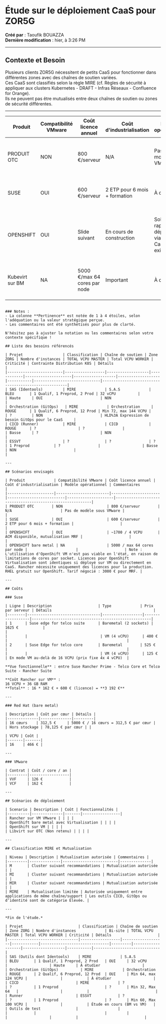 
# Étude sur le déploiement CaaS pour ZOR5G

**Créé par** : Taoufik BOUAZZA  
**Dernière modification** : hier, à 3:26 PM

---

## Contexte et Besoin

Plusieurs clients ZOR5G nécessitent de petits CaaS pour fonctionner dans différentes zones avec des chaînes de soutien variées.  
Ces CaaS sont classifiés selon la règle MIRE (cf. Règles de sécurité à appliquer aux clusters Kubernetes - DRAFT - Infras Réseaux - Confluence for Orange).  
Ils ne peuvent pas être mutualisés entre deux chaînes de soutien ou zones de sécurité différentes.

---

| Produit             | Compatibilité VMware | Coût licence annuel             | Coût d'industrialisation                     | Modèle opérationnel                                              | Pertinence | Commentaires                                                                                     |
|---------------------|----------------------|---------------------------------|----------------------------------------------|------------------------------------------------------------------|--------------|--------------------------------------------------------------------------------------------------|
| PRODUIT OTC        | NON                  | 800 €/serveur                   | N/A                                          | Pas de modèle sous VMware                                         | ★☆☆☆☆        | Solution sans compatibilité VMware, coût élevé, pas d'industrialisation prévue               |
| SUSE               | OUI                  | 600 €/serveur                   | 2 ETP pour 6 mois + formation               | À définir                                                        | ★★★☆☆        | Nécessite création d’une filière, capacité à faire, coûts modérés                          |
| OPENSHIFT          | OUI                  | Slide suivant                   | En cours de construction                     | Solution rapidement déployable via Usine CaaS existante          | ★★★★☆        | Mutualisation MRF, ACM disponible, déploiement rapide, scenario VMware conseillé en horizon 3 ans |
| Kubevirt sur BM    | NA                   | 5000 €/max 64 cores par node   | Important                                    | À définir                                                        | ★★★☆☆        | Peut s’inscrire dans les chaînes de soutien existantes, scenario à préciser               |
```

### Notes :
- La colonne **Pertinence** est notée de 1 à 4 étoiles, selon l'adéquation ou la valeur stratégique perçue.
- Les commentaires ont été synthétisés pour plus de clarté.

N'hésitez pas à ajuster la notation ou les commentaires selon votre contexte spécifique !
 
## Liste des besoins référencés

| Projet                  | Classification | Chaîne de soutien | Zone ZORG | Nombre d'instances | TOTAL VCPU MASTER | Total VCPU WORKER | Criticité | Contrainte Distribution K8S | Détails                                              |
|-------------------------|------------------|-------------------|------------|---------------------|-------------------|-------------------|-----------|------------------------------|------------------------------------------------------|
| SAS (Identools)         | MIRE             | S.A.S             | BLEU       | 1 Qualif, 1 Preprod, 2 Prod | 32 vCPU          |                   | Haute     | OUI                          | NON                                                  |
| Orchestration (GitOps)   | MIRE             | Orchestration     | ROUGE      | 1 Qualif, 6 Preprod, 12 Prod | Min 72, max 144 VCPU |               | ?         | NON                          | HLD%3A Expression de besoin GitOps pour le CaaS     |
| CICD (Runner)           | MIRE             | CICD              | ROUGE      | ?                   | ?                 |                   | Basse     | ?                            | NON                                                  |
| ESSVT                   | ?                | ?                 | ?          | 1 Preprod           | ?                 |                   | Basse     | NON                          |                                                      |

---

## Scénarios envisagés

| Produit             | Compatibilité VMware | Coût licence annuel | Coût d'industrialisation | Modèle opérationnel | Commentaires                                              |
|---------------------|------------------------|----------------------|--------------------------|---------------------|-----------------------------------------------------------|
| PRODUIT OTC        | NON                    | 800 €/serveur        | N/A                      | Pas de modèle sous VMware |                                                       |
| SUSE               | OUI                    | 600 €/serveur        | 2 ETP pour 6 mois + formation |                     |                                                           |
| OPENSHIFT          | OUI                    | ~1700 / 4 VCPU       | ACM disponible, mutualisation MRF |                     |                                                           |
| OPENSHIFT bare metal | NA                   | 5000 / max 64 cores par node |                      |                     | Note : L'utilisation d'OpenShift VM n'est pas viable en l'état, en raison de limitations de cores par socket. Licences pour OpenShift Virtualisation sont identiques si déployé sur VM ou directement en CaaS. Rancher nécessite uniquement des licences pour la production. RHEL gratuit sur OpenShift. Tarif négocié : 3000 € pour MRF. |

---

## Coûts

### Suse

| Ligne | Description                     | Type             | Prix par serveur | Détails                                              |
|--------|---------------------------------|------------------|------------------|------------------------------------------------------|
| 1      | Suse edge for telco suite      | Baremetal (2 sockets) | 1625 €           |                                                      |
|        |                                 | VM (4 vCPU)      | 400 €            |                                                      |
| 2      | Suse Edge for telco core       | Baremetal        | 525 €            |                                                      |
|        |                                 | VM (4 vCPU)      | 125 €            | En mode VM au-delà de 16 VCPU (prix fixe 4x 4 vCPU)  |

**Vue fonctionnelle** : entre Suse Rancher Prime - Telco Core et Telco Suite - Rancher Suite

**Coût Rancher sur VM** :  
16 VCPU + 36 GB RAM  
**Total** : 16 * 162 € + 600 € (licence) = **3 192 €**

---

### Red Hat (bare metal)

| Description | Coût par cœur | Détails |
|--------------|--------------|---------|
| 16 cœurs    | 312,5 €     | 5000 € / 16 cœurs = 312,5 € par cœur |
| Hors stockage | 78,125 € par cœur | |

| VCPU | Coût |
|-------|-------|
| 16    | 466 € |

---

### VMware

| Contrat | Coût / core / an |
|---------|------------------|
| VVF     | 126 €            |
| VCF     | 162 €            |

---

## Scénarios de déploiement

| Scenario | Description | Coût | Fonctionnalités |
|----------|--------------|-------|-----------------|
| Rancher sur VM VMware | | | |
| OpenShift bare metal avec Virtualisation | | | |
| OpenShift sur VM | | | |
| Libvirt sur OTC (Non retenu) | | | |

---

## Classification MIRE et Mutualisation

| Niveau | Description | Mutualisation autorisée | Commentaires |
|---------|--------------|-------------------------|--------------|
| M       | Cluster suivant recommandations | Mutualisation autorisée | |
| MI      | Cluster suivant recommandations | Mutualisation autorisée | |
| MIR     | Cluster suivant recommandations | Mutualisation autorisée | |
| MIRE    | Mutualisation limitée | Autorisée uniquement entre applications de même chaîne/support | Les outils CICD, GitOps ou d’identité sont de catégorie Élevée. |

---

*Fin de l'étude.*

| Projet                         | Classification | Chaîne de soutien | Zone ZORG | Nombre d'instances             | Bi-site | TOTAL VCPU MASTER | Total VCPU WORKER | Criticité | Détails                     |
|--------------------------------|------------------|-------------------|------------|-------------------------------|---------|-------------------|-------------------|-----------|------------------------------|
| SAS (Outils dont Identools)    | MIRE             | S.A.S             | BLEU       | 1 Qualif, 1 Preprod, 2 Prod   | OUI     | 32 vCPU           |                   | Haute     | À étudier                   |
| Orchestration (GitOps)          | MIRE             | Orchestration     | ROUGE      | 2 Qualif, 6 Preprod, 12 Prod  | OUI     | Min 64, max 124 VCPU |               |           | À étudier                   |
| CICD                          | MIRE             | ?                 | ?          | 1 Preprod                     | ?       | Min 32, Max 64   |                   |           |                              |
| Runner                        | ESSVT            | ?                 | ?          | 1 Preprod                     | ?       | Min 60, Max 100 VCPU |               |           | Étude en cours (BM vs VM)   |
| Outils de test                |                  |                   |            |                               |         |                   |                   |           |                              |

```
